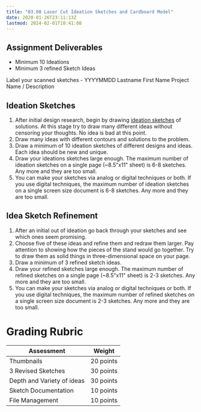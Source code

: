 ```yaml
---
title: "03.08 Laser Cut Ideation Sketches and Cardboard Model"
date: 2020-01-26T23:11:13Z
lastmod: 2024-02-01T10:41:08
---
```


## Assignment Deliverables

- Minimum 10 Ideations
- Minimum 3 refined Sketch Ideas

Label your scanned sketches - YYYYMMDD Lastname First Name Project Name / Description

## Ideation Sketches

1. After initial design research, begin by drawing [ideation sketches](../../../../drawing/ideation-sketches.md) of solutions. At this stage try to draw many different ideas without censoring your thoughts. No idea is bad at this point.
2. Draw many ideas with different contours and solutions to the problem.
3. Draw a minimum of 10 ideation sketches of different designs and ideas. Each idea should be new and unique.
4. Draw your ideations sketches large enough. The maximum number of ideation sketches on a single page (~8.5"x11" sheet) is 6-8 sketches. Any more and they are too small.
5. You can make your sketches via analog or digital techniques or both. If you use digital techniques, the maximum number of ideation sketches on a single screen size document is 6-8 sketches. Any more and they are too small.

## Idea Sketch Refinement

1. After an initial out of ideation go back through your sketches and see which ones seem promising.
2. Choose five of these ideas and refine them and redraw them larger. Pay attention to showing how the pieces of the stand would go together. Try to draw them as solid things in three-dimensional space on your page.
3. Draw a minimum of 3 refined sketch ideas.
4. Draw your refined sketches large enough. The maximum number of refined sketches on a single page (~8.5"x11" sheet) is 2-3 sketches. Any more and they are too small.
5. You can make your sketches via analog or digital techniques or both. If you use digital techniques, the maximum number of refined sketches on a single screen size document is 2-3 sketches. Any more and they are too small.

# Grading Rubric

<div class="responsive-table-markdown">

| Assessment                 | Weight    |
| -------------------------- | --------- |
| Thumbnails                 | 20 points |
| 3 Revised Sketches         | 30 points |
| Depth and Variety of ideas | 30 points |
| Sketch Documentation       | 10 points |
| File Management            | 10 points |

</div>
